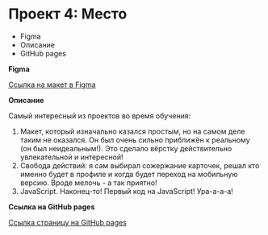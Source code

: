 # Проект 4: Место

* Figma
* Описание
* GitHub pages

**Figma**

[Ссылка на макет в Figma](https://www.figma.com/file/2cn9N9jSkmxD84oJik7xL7/JavaScript.-Sprint-4?node-id=0%3A1)

**Описание**

Самый интересный из проектов во время обучения:
1. Макет, который изначально казался простым, но на самом деле таким не оказался. Он был очень сильно приближён к реальному (он был неидеальным!). Это сделало вёрстку действительно увлекательной и интересной!
2. Свобода действий: я сам выбирал сожержание карточек, решал кто именно будет в профиле и когда будет переход на мобильную версию. Вроде мелочь - а так приятно!
3. JavaScript. Наконец-то! Первый код на JavaScript! Ура-а-а-а!

**Cсылка на GitHub pages**

[Ссылка страницу на GitHub pages](https://gattonerorus.github.io/mesto/)
